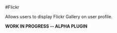 #Flickr

Allows users to display Flickr Gallery on user profile.

**WORK IN PROGRESS -- ALPHA PLUGIN**